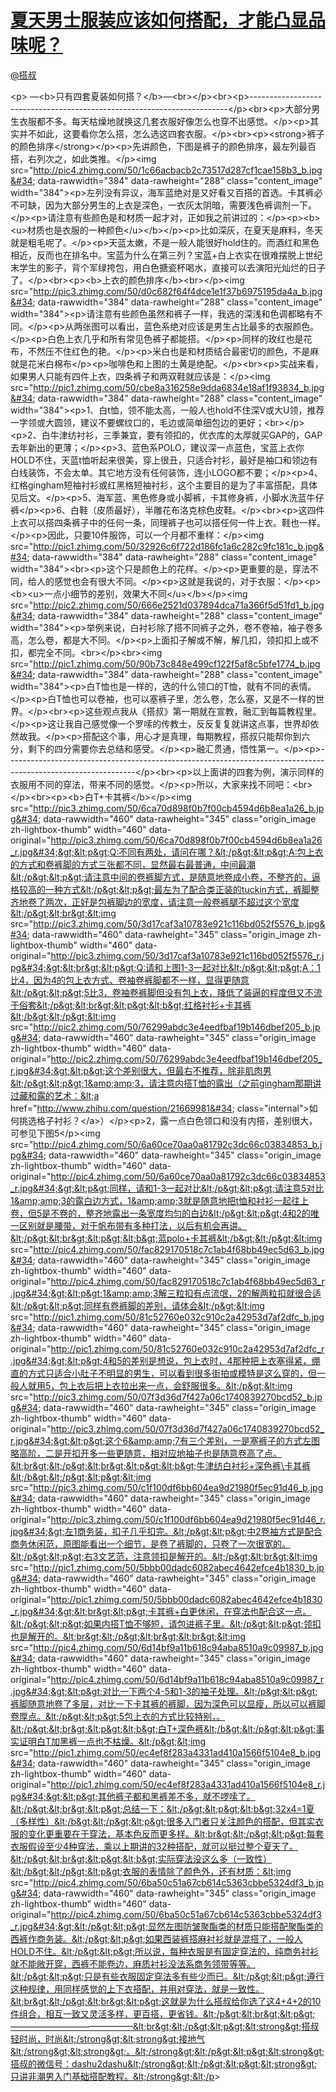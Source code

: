 
#  [夏天男士服装应该如何搭配，才能凸显品味呢？](https://zhihu.com/questions/23000947)



[@搭叔](https://zhihu.com/people/5dccb37637ee5aaf2a08b7140149da5a)

&lt;p&gt;                              —&lt;b&gt;只有四套夏装如何搭？&lt;/b&gt;—&lt;br&gt;&lt;/p&gt;&lt;br&gt;&lt;p&gt;------------------------------------------------------------------------&lt;/p&gt;&lt;br&gt;&lt;p&gt;大部分男生衣服都不多。每天枯燥地就换这几套衣服好像怎么也穿不出感觉。&lt;/p&gt;&lt;p&gt;其实并不如此，这要看你怎么搭，怎么选这四套衣服。&lt;/p&gt;&lt;br&gt;&lt;p&gt;&lt;strong&gt;裤子的颜色排序&lt;/strong&gt;&lt;/p&gt;&lt;p&gt;先讲颜色，下图是裤子的颜色排序，最左列最百搭，右列次之，如此类推。&lt;/p&gt;&lt;img src=&#34;http://pic4.zhimg.com/50/1c66acbacb2c73517d287cf1cae158b3_b.jpg&#34; data-rawwidth=&#34;384&#34; data-rawheight=&#34;288&#34; class=&#34;content_image&#34; width=&#34;384&#34;&gt;&lt;p&gt;左列没有异议，海军蓝绝对是又好看又百搭的首选。卡其裤必不可缺，因为大部分男生的上衣是深色，一衣灰太阴暗，需要浅色裤调剂一下。&lt;/p&gt;&lt;p&gt;请注意有些颜色是和材质一起才对，正如我之前讲过的：&lt;/p&gt;&lt;p&gt;&lt;b&gt;&lt;u&gt;材质也是衣服的一种颜色&lt;/u&gt;&lt;/b&gt;&lt;/p&gt;&lt;p&gt;比如深灰，在夏天是麻料，冬天就是粗毛呢了。&lt;/p&gt;&lt;p&gt;天蓝太嫩，不是一般人能很好hold住的。而酒红和黑色相近，反而也在排名中。宝蓝为什么在第三列？宝蓝+白上衣实在很难摆脱上世纪末学生的影子，背个军绿挎包，用白色搪瓷杯喝水，直接可以去演阳光灿烂的日子了。&lt;/p&gt;&lt;br&gt;&lt;p&gt;&lt;b&gt;上衣的颜色排序&lt;/b&gt;&lt;br&gt;&lt;/p&gt;&lt;img src=&#34;http://pic3.zhimg.com/50/d0c682f64f4dce1e1f37b6975195da4a_b.jpg&#34; data-rawwidth=&#34;384&#34; data-rawheight=&#34;288&#34; class=&#34;content_image&#34; width=&#34;384&#34;&gt;&lt;p&gt;请注意有些颜色虽然和裤子一样，我选的深浅和色调都略有不同。&lt;/p&gt;&lt;p&gt;从两张图可以看出，蓝色系绝对应该是男生占比最多的衣服颜色。&lt;/p&gt;&lt;p&gt;白色上衣几乎和所有常见色裤子都能搭。&lt;/p&gt;&lt;p&gt;同样的玫红也是花布，不然压不住红色的艳。&lt;/p&gt;&lt;p&gt;米白也是和材质结合最密切的颜色，不是麻就是花米白棉布&lt;/p&gt;&lt;p&gt;咖啡色和上图的土黄是绝配。&lt;/p&gt;&lt;br&gt;&lt;p&gt;实战来看，如果男人只能有四件上衣，四条裤子和两双鞋就应该是：&lt;/p&gt;&lt;img src=&#34;http://pic1.zhimg.com/50/cbe8a316258e9dda6834e18af1f93834_b.jpg&#34; data-rawwidth=&#34;384&#34; data-rawheight=&#34;288&#34; class=&#34;content_image&#34; width=&#34;384&#34;&gt;&lt;p&gt;1、白t恤，领不能太高，一般人也hold不住深V或大U领，推荐一字领或大圆领，建议不要螺纹口的，毛边或简单细包边的更好；&lt;br&gt;&lt;/p&gt;&lt;p&gt;2、白牛津纺衬衫，三季兼宜，要有领扣的，优衣库的太厚就买GAP的，GAP去年新出的更薄；&lt;/p&gt;&lt;p&gt;3、蓝色系POLO，建议深一点蓝色，宝蓝上衣你HOLD不住，天蓝t恤听起来很美，穿上很丑，只适合衬衫，最好是袖口和领边有白线装饰，不会太单。其它地方没有任何装饰，连小LOGO都不要；&lt;/p&gt;&lt;p&gt;4、红格gingham短袖衬衫或红黑格短袖衬衫，这个主要目的是为了丰富搭配，具体见后文。&lt;/p&gt;&lt;p&gt;5、海军蓝、黑色修身或小脚裤，卡其修身裤，小脚水洗蓝牛仔裤&lt;/p&gt;&lt;p&gt;6、白鞋（皮质最好），半雕花布洛克棕色皮鞋。&lt;/p&gt;&lt;br&gt;&lt;p&gt;这四件上衣可以搭四条裤子中的任何一条，同理裤子也可以搭任何一件上衣。鞋也一样。&lt;/p&gt;&lt;p&gt;因此，只要10件服饰，可以一个月都不重样：&lt;/p&gt;&lt;img src=&#34;http://pic1.zhimg.com/50/32926c6f722d186fc1a6c282c9fc181c_b.jpg&#34; data-rawwidth=&#34;384&#34; data-rawheight=&#34;288&#34; class=&#34;content_image&#34; width=&#34;384&#34;&gt;&lt;br&gt;&lt;p&gt;这个只是颜色上的花样。&lt;/p&gt;&lt;p&gt;更重要的是，穿法不同，给人的感觉也会有很大不同。&lt;/p&gt;&lt;p&gt;这就是我说的，对于衣服：&lt;/p&gt;&lt;p&gt;&lt;b&gt;&lt;u&gt;一点小细节的差别，效果大不同&lt;/u&gt;&lt;/b&gt;&lt;/p&gt;&lt;img src=&#34;http://pic2.zhimg.com/50/666e2521d037894dca71a366f5d51fd1_b.jpg&#34; data-rawwidth=&#34;384&#34; data-rawheight=&#34;288&#34; class=&#34;content_image&#34; width=&#34;384&#34;&gt;&lt;p&gt;举例来说，白衬衫除了搭不同裤子之外，卷不卷袖，袖子卷多高，怎么卷，都是大不同。&lt;/p&gt;&lt;p&gt;上面扣子解或不解，解几扣，领扣扣上或不扣，都完全不同。&lt;br&gt;&lt;/p&gt;&lt;br&gt;&lt;img src=&#34;http://pic1.zhimg.com/50/90b73c848e499cf122f5af8c5bfe1774_b.jpg&#34; data-rawwidth=&#34;384&#34; data-rawheight=&#34;288&#34; class=&#34;content_image&#34; width=&#34;384&#34;&gt;&lt;p&gt;白T恤也是一样的，选的什么领口的T恤，就有不同的表情。&lt;/p&gt;&lt;p&gt;白T恤也可以卷袖，也可以塞裤子里，怎么卷，怎么塞，又是不一样的世界。&lt;/p&gt;&lt;br&gt;&lt;p&gt;这些观点我从《搭叔》第一期就在宣教，融汇到每篇教程里。&lt;/p&gt;&lt;p&gt;这让我自己感觉像一个罗嗦的传教士，反反复复就讲这点事，世界却依然故我。&lt;/p&gt;&lt;p&gt;搭配这个事，用心才是真理，每期教程，搭叔只能帮你到六分，剩下的四分需要你去总结和感受。&lt;/p&gt;&lt;p&gt;融汇贯通，悟性第一。&lt;/p&gt;&lt;p&gt;--------------------------------------------------------------------------------------------------------------&lt;/p&gt;&lt;br&gt;&lt;p&gt;以上面讲的四套为例，演示同样的衣服用不同的穿法，带来不同的感觉。&lt;/p&gt;&lt;p&gt;所以，大家来找不同吧：&lt;br&gt;&lt;/p&gt;&lt;br&gt;&lt;p&gt;&lt;b&gt;白T+卡其裤&lt;/b&gt;&lt;/p&gt;&lt;img src=&#34;http://pic3.zhimg.com/50/6ca70d898f0b7f00cb4594d6b8ea1a26_b.jpg&#34; data-rawwidth=&#34;460&#34; data-rawheight=&#34;345&#34; class=&#34;origin_image zh-lightbox-thumb&#34; width=&#34;460&#34; data-original=&#34;http://pic3.zhimg.com/50/6ca70d898f0b7f00cb4594d6b8ea1a26_r.jpg&#34;&gt;&lt;p&gt;Q:不同有两处，请问在哪？&lt;/p&gt;&lt;p&gt;A:包上衣的方式和卷裤脚的方式三张都不同，显然最右最普通，中间最潮&lt;/p&gt;&lt;p&gt;请注意中间的卷裤脚方式，是随意地卷成小卷，不整齐的，逼格较高的一种方式&lt;/p&gt;&lt;p&gt;最左为了配合类正装的tuckin方式，裤脚整齐地卷了两次，正好是包裤脚边的宽度，请注意一般卷裤腿不超过这个宽度&lt;/p&gt;&lt;br&gt;&lt;img src=&#34;http://pic3.zhimg.com/50/3d17caf3a10783e921c116bd052f5576_b.jpg&#34; data-rawwidth=&#34;460&#34; data-rawheight=&#34;345&#34; class=&#34;origin_image zh-lightbox-thumb&#34; width=&#34;460&#34; data-original=&#34;http://pic3.zhimg.com/50/3d17caf3a10783e921c116bd052f5576_r.jpg&#34;&gt;&lt;br&gt;&lt;p&gt;Q:请和上图1-3一起对比&lt;/p&gt;&lt;p&gt;A：1比4，因为4的包上衣方式、卷袖卷裤脚都不一样，显得更随意&lt;/p&gt;&lt;p&gt;5比3，卷袖卷裤脚但没有包上衣，降低了装逼的程度但又不流于俗套&lt;/p&gt;&lt;br&gt;&lt;p&gt;&lt;b&gt;红格衬衫+卡其裤&lt;/b&gt;&lt;/p&gt;&lt;img src=&#34;http://pic2.zhimg.com/50/76299abdc3e4eedfbaf19b146dbef205_b.jpg&#34; data-rawwidth=&#34;460&#34; data-rawheight=&#34;345&#34; class=&#34;origin_image zh-lightbox-thumb&#34; width=&#34;460&#34; data-original=&#34;http://pic2.zhimg.com/50/76299abdc3e4eedfbaf19b146dbef205_r.jpg&#34;&gt;&lt;p&gt;这个差别很大，但最右不推荐，除非肌肉男&lt;/p&gt;&lt;p&gt;1&amp;amp;3，请注意内搭T恤的露出（之前gingham那期讲过藏和露的艺术：&lt;a href=&#34;http://www.zhihu.com/question/21669981&#34; class=&#34;internal&#34;&gt;如何挑选格子衬衫？&lt;/a&gt;）&lt;/p&gt;&lt;p&gt;2，露一点白色领口和没有内搭，差别很大，可参见下图5&lt;/p&gt;&lt;img src=&#34;http://pic4.zhimg.com/50/6a60ce70aa0a81792c3dc66c03834853_b.jpg&#34; data-rawwidth=&#34;460&#34; data-rawheight=&#34;345&#34; class=&#34;origin_image zh-lightbox-thumb&#34; width=&#34;460&#34; data-original=&#34;http://pic4.zhimg.com/50/6a60ce70aa0a81792c3dc66c03834853_r.jpg&#34;&gt;&lt;p&gt;同样，请和1-3一起对比&lt;/p&gt;&lt;p&gt;请注意5对比1&amp;amp;3的露白边方式，1&amp;amp;3就是随意地把t恤和衬衫一起往上卷，但5是不卷的，整齐地露出一条宽度均匀的白边&lt;/p&gt;&lt;p&gt;4和2的唯一区别就是腰带，对于帆布带有多种打法，以后有机会再讲。&lt;/p&gt;&lt;br&gt;&lt;p&gt;&lt;b&gt;蓝polo+卡其裤&lt;/b&gt;&lt;/p&gt;&lt;img src=&#34;http://pic4.zhimg.com/50/fac829170518c7c1ab4f68bb49ec5d63_b.jpg&#34; data-rawwidth=&#34;460&#34; data-rawheight=&#34;345&#34; class=&#34;origin_image zh-lightbox-thumb&#34; width=&#34;460&#34; data-original=&#34;http://pic4.zhimg.com/50/fac829170518c7c1ab4f68bb49ec5d63_r.jpg&#34;&gt;&lt;p&gt;1&amp;amp;3解三粒扣有点流氓，2的解两粒扣就很合适&lt;/p&gt;&lt;p&gt;同样有卷裤脚的差别，请体会&lt;/p&gt;&lt;img src=&#34;http://pic1.zhimg.com/50/81c52760e032c910c2a42953d7af2dfc_b.jpg&#34; data-rawwidth=&#34;460&#34; data-rawheight=&#34;345&#34; class=&#34;origin_image zh-lightbox-thumb&#34; width=&#34;460&#34; data-original=&#34;http://pic1.zhimg.com/50/81c52760e032c910c2a42953d7af2dfc_r.jpg&#34;&gt;&lt;p&gt;4和5的差别是想说，包上衣时，4那种把上衣塞得紧，绷直的方式只适合小肚子不明显的男生，可以看到很多街拍或模特是这么穿的，但一般人就用5，包上衣后把上衣拉出来一点，会舒服很多。&lt;/p&gt;&lt;img src=&#34;http://pic3.zhimg.com/50/07f3d36d7f427a06c1740839270bcd52_b.jpg&#34; data-rawwidth=&#34;460&#34; data-rawheight=&#34;345&#34; class=&#34;origin_image zh-lightbox-thumb&#34; width=&#34;460&#34; data-original=&#34;http://pic3.zhimg.com/50/07f3d36d7f427a06c1740839270bcd52_r.jpg&#34;&gt;&lt;p&gt;这个6&amp;amp;7有三个差别，一是塞裤子的方式左图略高阶，二是开扣开多一些更随意，相对应地袖子也是随意卷高了点。&lt;br&gt;&lt;/p&gt;&lt;br&gt;&lt;p&gt;&lt;b&gt;牛津纺白衬衫+深色裤\卡其裤&lt;/b&gt;&lt;/p&gt;&lt;p&gt;&lt;img src=&#34;http://pic3.zhimg.com/50/c1f100df6bb604ea9d21980f5ec91d46_b.jpg&#34; data-rawwidth=&#34;460&#34; data-rawheight=&#34;345&#34; class=&#34;origin_image zh-lightbox-thumb&#34; width=&#34;460&#34; data-original=&#34;http://pic3.zhimg.com/50/c1f100df6bb604ea9d21980f5ec91d46_r.jpg&#34;&gt;左1商务装，扣子几乎扣完。&lt;/p&gt;&lt;p&gt;中2卷袖方式是配合商务休闲范，原图能看出一个细节，是卷了裤脚的，只卷了一次很宽的。&lt;/p&gt;&lt;p&gt;右3文艺范，注意领扣是解开的。&lt;/p&gt;&lt;br&gt;&lt;img src=&#34;http://pic1.zhimg.com/50/5bbb00dadc6082abec4642efce4b1830_b.jpg&#34; data-rawwidth=&#34;460&#34; data-rawheight=&#34;345&#34; class=&#34;origin_image zh-lightbox-thumb&#34; width=&#34;460&#34; data-original=&#34;http://pic1.zhimg.com/50/5bbb00dadc6082abec4642efce4b1830_r.jpg&#34;&gt;&lt;br&gt;&lt;p&gt;卡其裤+白更休闲，在穿法也配合这一点。&lt;/p&gt;&lt;p&gt;如果内搭T恤不够短，请包进裤子里。&lt;/p&gt;&lt;p&gt;领扣也是解开的。&lt;br&gt;&lt;/p&gt;&lt;br&gt;&lt;br&gt;&lt;img src=&#34;http://pic4.zhimg.com/50/6d14bf9a11b618c94aba8510a9c09987_b.jpg&#34; data-rawwidth=&#34;460&#34; data-rawheight=&#34;345&#34; class=&#34;origin_image zh-lightbox-thumb&#34; width=&#34;460&#34; data-original=&#34;http://pic4.zhimg.com/50/6d14bf9a11b618c94aba8510a9c09987_r.jpg&#34;&gt;&lt;p&gt;对比一下两个4-5和1-3的袖子处理。&lt;/p&gt;&lt;p&gt;裤脚随意地卷了多层，对比一下卡其裤的裤脚，因为深色可以显瘦，所以可以裤脚卷厚点。&lt;/p&gt;&lt;p&gt;5包上衣的方式比较特别，。&lt;/p&gt;&lt;br&gt;&lt;p&gt;&lt;b&gt;白T+深色裤&lt;/b&gt;&lt;/p&gt;&lt;p&gt;事实证明白T加黑裤一点也不枯燥。&lt;/p&gt;&lt;img src=&#34;http://pic1.zhimg.com/50/ec4ef8f283a4331ad410a1566f5104e8_b.jpg&#34; data-rawwidth=&#34;460&#34; data-rawheight=&#34;345&#34; class=&#34;origin_image zh-lightbox-thumb&#34; width=&#34;460&#34; data-original=&#34;http://pic1.zhimg.com/50/ec4ef8f283a4331ad410a1566f5104e8_r.jpg&#34;&gt;&lt;p&gt;其他裤子都和黑裤差不多，就不啰嗦了。&lt;/p&gt;&lt;br&gt;&lt;p&gt;总结一下：&lt;/p&gt;&lt;p&gt;&lt;b&gt;32x4=1夏（多样性）&lt;/b&gt;&lt;/p&gt;&lt;p&gt;很多入门者只关注颜色的搭配，但其实衣服的变化更重要在于穿法，基本色反而更多样。&lt;br&gt;&lt;/p&gt;&lt;p&gt;每套衣服假设至少4种穿法，乘以上期讲的32种搭配，就可以挺过整个夏天了。&lt;/p&gt;&lt;br&gt;&lt;p&gt;&lt;b&gt;实际穿法没这么多（一致性）&lt;/b&gt;&lt;/p&gt;&lt;p&gt;衣服的表情除了颜色外，还有材质：&lt;img src=&#34;http://pic4.zhimg.com/50/6ba50c51a67cb614c5363cbbe5324df3_b.jpg&#34; data-rawwidth=&#34;460&#34; data-rawheight=&#34;345&#34; class=&#34;origin_image zh-lightbox-thumb&#34; width=&#34;460&#34; data-original=&#34;http://pic4.zhimg.com/50/6ba50c51a67cb614c5363cbbe5324df3_r.jpg&#34;&gt;&lt;/p&gt;&lt;p&gt;显然左图防皱聚酯类的材质只能搭配聚酯类的西裤作商务装。&lt;/p&gt;&lt;p&gt;如果西装裤搭麻衬衫就是混搭了，一般人HOLD不住。&lt;/p&gt;&lt;p&gt;所以说，每种衣服是有固定穿法的，纯商务衬衫就不能敞开穿，西裤不能卷边，麻质衬衫没法系商务领带等等。&lt;/p&gt;&lt;p&gt;只是有些衣服固定穿法多有些少而已。&lt;/p&gt;&lt;p&gt;遵行这种规律，用同样感觉的上下衣搭配，并用对穿法，就是一致性。&lt;br&gt;&lt;/p&gt;&lt;br&gt;&lt;p&gt;这就是为什么搭叔给你选了这4+4+2的10件组合，相互一致又灵活多样，更百搭，更省钱。&lt;/p&gt;&lt;br&gt;&lt;p&gt;——————————————&lt;br&gt;&lt;/p&gt;&lt;p&gt;&lt;strong&gt;搭叔轻时尚，时尚&lt;/strong&gt;&lt;strong&gt;接地气&lt;/strong&gt;&lt;strong&gt;。&lt;/strong&gt;&lt;/p&gt;&lt;p&gt;&lt;strong&gt;搭叔的微信号：dashu2dashu&lt;/strong&gt;&lt;/p&gt;&lt;p&gt;&lt;strong&gt;只讲非潮男入门基础搭配教程。&lt;/strong&gt;&lt;/p&gt;